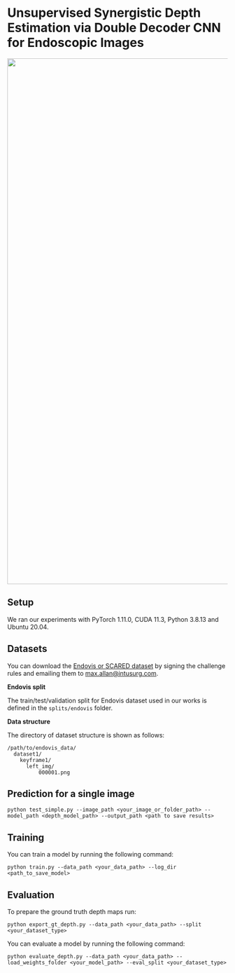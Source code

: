 # Unsupervised Synergistic Depth Estimation via Double Decoder CNN for Endoscopic Images
<img src="https://github.com/user-attachments/assets/d20caeee-8da2-4e1c-a49d-ffa81c005d5d" width="1200">

## Setup
We ran our experiments with PyTorch 1.11.0, CUDA 11.3, Python 3.8.13 and Ubuntu 20.04.

## Datasets
You can download the [Endovis or SCARED dataset](https://endovissub2019-scared.grand-challenge.org/) by signing the challenge rules and emailing them to [max.allan@intusurg.com](mailto:max.allan@intusurg.com).

**Endovis split**

The train/test/validation split for Endovis dataset used in our works is defined in the  `splits/endovis`  folder.

**Data structure**

The directory of dataset structure is shown as follows:
```
/path/to/endovis_data/
  dataset1/
    keyframe1/
      left_img/
          000001.png
```
## Prediction for a single image
```
python test_simple.py --image_path <your_image_or_folder_path> --model_path <depth_model_path> --output_path <path to save results>
```

## Training
You can train a model by running the following command:
```
python train.py --data_path <your_data_path> --log_dir <path_to_save_model>
```
## Evaluation
To prepare the ground truth depth maps run:
```
python export_gt_depth.py --data_path <your_data_path> --split <your_dataset_type>
```
You can evaluate a model by running the following command:
```
python evaluate_depth.py --data_path <your_data_path> --load_weights_folder <your_model_path> --eval_split <your_dataset_type>
```